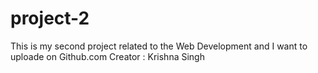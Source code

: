 # project-2
This is my second project related to the Web Development and I want to uploade on Github.com
Creator : Krishna Singh
